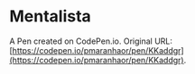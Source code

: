 # Mentalista

A Pen created on CodePen.io. Original URL: [https://codepen.io/pmaranhaor/pen/KKaddgr](https://codepen.io/pmaranhaor/pen/KKaddgr).


